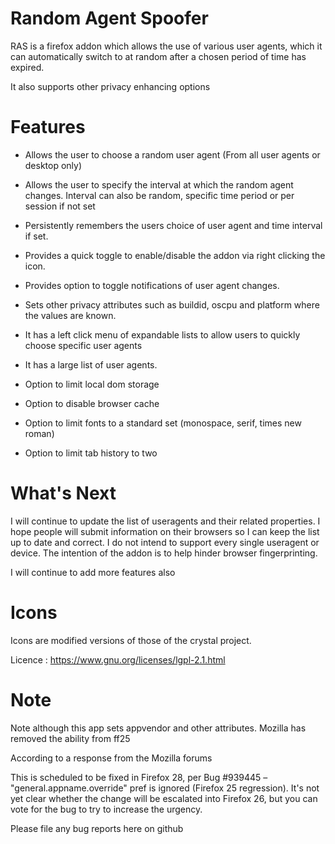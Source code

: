 # Random Agent Spoofer #


RAS is a firefox addon which allows the use of various user agents, which it can
automatically switch to at random after a chosen period of time has expired.

It also supports other privacy enhancing options


# Features #

- Allows the user to choose a random user agent (From all user agents or desktop only)  

- Allows the user to specify the interval at which the random agent changes.
  Interval can also be random, specific time period or per session if not set

- Persistently remembers the users choice of user agent and time interval if set.

- Provides a quick toggle to enable/disable the addon via right clicking the
  icon.

- Provides option to toggle notifications of user agent changes. 

- Sets other privacy attributes such as buildid, oscpu and platform where the
  values are known.

- It has a left click menu of expandable lists to allow users to quickly choose
  specific user agents

- It has a large list of user agents.

- Option to limit local dom storage

- Option to disable browser cache

- Option to limit fonts to a standard set (monospace, serif, times new roman)

- Option to limit tab history to two


# What's Next #

I will continue to update the list of useragents and their related properties. 
I hope people will submit information on their browsers so I can keep the list 
up to date and correct. I do not intend to support every single useragent or 
device. The intention of the addon is to help hinder browser fingerprinting.

I will continue to add more features also

# Icons #

Icons are modified versions of those of the crystal project.

Licence : https://www.gnu.org/licenses/lgpl-2.1.html

# Note #

Note although this app sets appvendor and other attributes. Mozilla has removed
the ability from ff25

According to a response from the Mozilla forums

This is scheduled to be fixed in Firefox 28, per Bug #939445 –
"general.appname.override" pref is ignored (Firefox 25 regression). It's not yet
clear whether the change will be escalated into Firefox 26, but you can vote for
the bug to try to increase the urgency.

Please file any bug reports here on github
